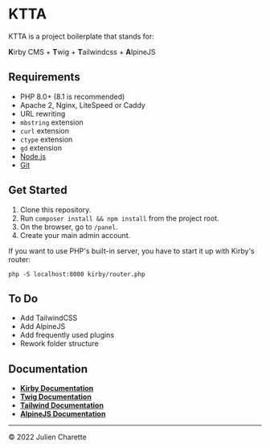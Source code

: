 # KTTA

KTTA is a project boilerplate that stands for:

**K**irby CMS + **T**wig + **T**ailwindcss + **A**lpineJS

## Requirements

-   PHP 8.0+ (8.1 is recommended)
-   Apache 2, Nginx, LiteSpeed or Caddy
-   URL rewriting
-   `mbstring` extension
-   `curl` extension
-   `ctype` extension
-   `gd` extension
-   [Node.js](https://nodejs.org/en/)
-   [Git](https://git-scm.com/)

## Get Started

1. Clone this repository.
2. Run `composer install && npm install` from the project root.
3. On the browser, go to `/panel`.
4. Create your main admin account.

If you want to use PHP's built-in server, you have to start it up with Kirby's router:

`php -S localhost:8000 kirby/router.php`

## To Do

-   Add TailwindCSS
-   Add AlpineJS
-   Add frequently used plugins
-   Rework folder structure

## Documentation

-   **[Kirby Documentation](https://getkirby.com/docs/guide)**
-   **[Twig Documentation](https://twig.symfony.com/doc/3.x/)**
-   **[Tailwind Documentation](https://tailwindcss.com/docs/installation)**
-   **[AlpineJS Documentation](https://alpinejs.dev/start-here)**

---

© 2022 Julien Charette
